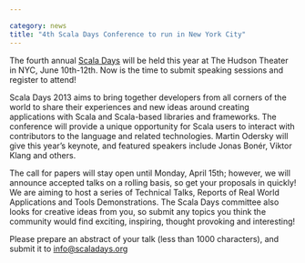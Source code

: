 ```yaml
---

category: news
title: "4th Scala Days Conference to run in New York City"
---
```


The fourth annual [Scala Days](http://scaladays.org/) will be held this year at The Hudson Theater in NYC, June 10th-12th. Now is the time to submit speaking sessions and register to attend!

Scala Days 2013 aims to bring together developers from all corners of the world to share their experiences and new ideas around creating applications with Scala and Scala-based libraries and frameworks. The conference will provide a unique opportunity for Scala users to interact with contributors to the language and related technologies. Martin Odersky  will give this year’s keynote, and featured speakers include Jonas Bonér, Viktor Klang and others.

The call for papers will stay open until Monday, April 15th; however, we will announce accepted talks on a rolling basis, so get your proposals in quickly! We are aiming to host a series of Technical Talks, Reports of Real World Applications and Tools Demonstrations. The Scala Days committee also looks for creative ideas from you, so submit any topics you think the community would find exciting, inspiring, thought provoking and interesting! 

Please prepare an abstract of your talk (less than 1000 characters), and submit it to [info@scaladays.org](mailto:info@scaladays.org)

